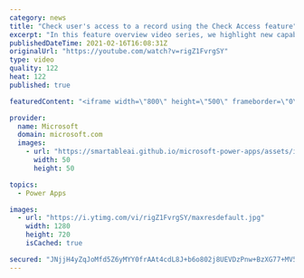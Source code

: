 ```yaml
---
category: news
title: "Check user's access to a record using the Check Access feature"
excerpt: "In this feature overview video series, we highlight new capabilities included in the latest update to Microsoft Power Apps.  This featured product update to Power Apps highlights check access, a new record level security feature admins can use to check and assign security roles.  Get the most out of"
publishedDateTime: 2021-02-16T16:08:31Z
originalUrl: "https://youtube.com/watch?v=rigZ1FvrgSY"
type: video
quality: 122
heat: 122
published: true

featuredContent: "<iframe width=\"800\" height=\"500\" frameborder=\"0\" src=\"https://www.youtube.com/embed/rigZ1FvrgSY\" allow=\"accelerometer; autoplay; encrypted-media; gyroscope; picture-in-picture\" allowfullscreen></iframe>"

provider:
  name: Microsoft
  domain: microsoft.com
  images:
    - url: "https://smartableai.github.io/microsoft-power-apps/assets/images/organizations/microsoft.com-50x50.jpg"
      width: 50
      height: 50

topics:
  - Power Apps

images:
  - url: "https://i.ytimg.com/vi/rigZ1FvrgSY/maxresdefault.jpg"
    width: 1280
    height: 720
    isCached: true

secured: "JNjjH4yZqJoMfd5Z6yMYY0frAAt4cdL8J+b6o802j8UEVDzPnw+BzXG77+MV5oZCE2lPtuAVZawFERP+4EsRCQSEJzf34NYQlpq/1H3N/iyDofw+m58vOuGw/+B+xtnhdExqFnCOxLhwm/AZBnn9AivDbqHZjIYK+PF09P7vvCAnW8qhUh8O6et1UMOlf2eDajoD0HwXP+b3VE3kwZk48R1rUP4azxXxz9XKdiDxV6Bl5j06r2N7Sx/lENeu17A3rrzrHpDKpFelsYlnN8vPhr13lUjwOhYasrbWUdxKu7L9Q058nEphAJYPzaz+f1OmcKiPUnGM7xu6wPd/f8gaw0DgCLyOLi0OYl3RCQgveN2UWwlW7Z0hpty02U8cZvZUsEQfv8IpErBUVdQwO9eJGIVYycljXlFdT/VCL/Pm1Ik=;GoiRa4Xg2yayyMCRe3cQ0A=="
---
```


